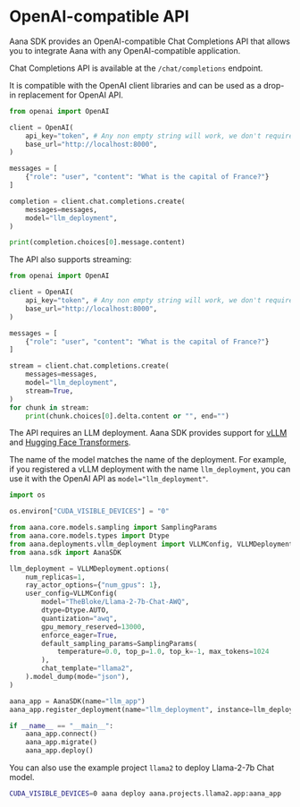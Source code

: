 # OpenAI-compatible API

Aana SDK provides an OpenAI-compatible Chat Completions API that allows you to integrate Aana with any OpenAI-compatible application.

Chat Completions API is available at the `/chat/completions` endpoint.

It is compatible with the OpenAI client libraries and can be used as a drop-in replacement for OpenAI API.

```python
from openai import OpenAI

client = OpenAI(
    api_key="token", # Any non empty string will work, we don't require an API key
    base_url="http://localhost:8000",
)

messages = [
    {"role": "user", "content": "What is the capital of France?"}
]

completion = client.chat.completions.create(
    messages=messages,
    model="llm_deployment",
)

print(completion.choices[0].message.content)
```

The API also supports streaming:

```python
from openai import OpenAI

client = OpenAI(
    api_key="token", # Any non empty string will work, we don't require an API key
    base_url="http://localhost:8000",
)

messages = [
    {"role": "user", "content": "What is the capital of France?"}
]

stream = client.chat.completions.create(
    messages=messages,
    model="llm_deployment",
    stream=True,
)
for chunk in stream:
    print(chunk.choices[0].delta.content or "", end="")
```

The API requires an LLM deployment. Aana SDK provides support for [vLLM](/docs/integrations.md#vllm) and [Hugging Face Transformers](/docs/integrations.md#hugging-face-transformers).

The name of the model matches the name of the deployment. For example, if you registered a vLLM deployment with the name `llm_deployment`, you can use it with the OpenAI API as `model="llm_deployment"`.

```python
import os

os.environ["CUDA_VISIBLE_DEVICES"] = "0"

from aana.core.models.sampling import SamplingParams
from aana.core.models.types import Dtype
from aana.deployments.vllm_deployment import VLLMConfig, VLLMDeployment
from aana.sdk import AanaSDK

llm_deployment = VLLMDeployment.options(
    num_replicas=1,
    ray_actor_options={"num_gpus": 1},
    user_config=VLLMConfig(
        model="TheBloke/Llama-2-7b-Chat-AWQ",
        dtype=Dtype.AUTO,
        quantization="awq",
        gpu_memory_reserved=13000,
        enforce_eager=True,
        default_sampling_params=SamplingParams(
            temperature=0.0, top_p=1.0, top_k=-1, max_tokens=1024
        ),
        chat_template="llama2",
    ).model_dump(mode="json"),
)

aana_app = AanaSDK(name="llm_app")
aana_app.register_deployment(name="llm_deployment", instance=llm_deployment)

if __name__ == "__main__":
    aana_app.connect()
    aana_app.migrate()
    aana_app.deploy()
```

You can also use the example project `llama2` to deploy Llama-2-7b Chat model.

```bash
CUDA_VISIBLE_DEVICES=0 aana deploy aana.projects.llama2.app:aana_app
```
